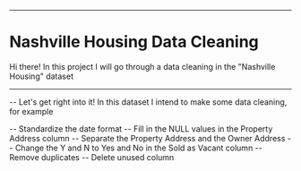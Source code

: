<div>
<hr>
  
# Nashville Housing Data Cleaning

Hi there! In this project I will go through a data cleaning in the "Nashville Housing" dataset
 
<hr>
  </div>

-- Let's get right into it! In this dataset I intend to make some data cleaning, for example

-- Standardize the date format
-- Fill in the NULL values in the Property Address column
-- Separate the Property Address and the Owner Address
-- Change the Y and N to Yes and No in the Sold as Vacant column
-- Remove duplicates
-- Delete unused column

